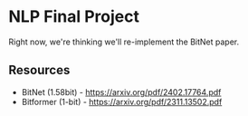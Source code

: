 # NLP Final Project

Right now, we're thinking we'll re-implement the BitNet paper.

## Resources

- BitNet (1.58bit) - https://arxiv.org/pdf/2402.17764.pdf
- Bitformer (1-bit) - https://arxiv.org/pdf/2311.13502.pdf
